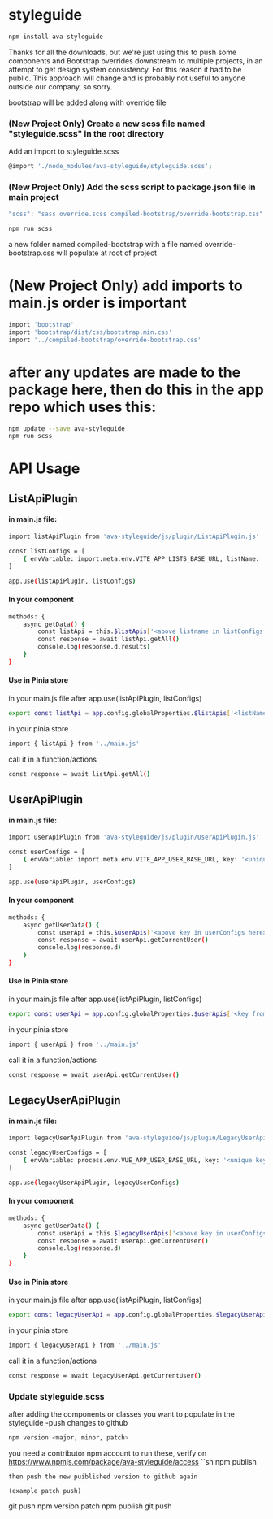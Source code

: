 # styleguide
```sh
npm install ava-styleguide
```
Thanks for all the downloads, but we're just using this to push some components and Bootstrap overrides downstream to multiple projects, in an attempt to get design system consistency.  For this reason it had to be public.  This approach will change and is probably not useful to anyone outside our company, so sorry.

bootstrap will be added along with override file

### (New Project Only) Create a new scss file named "styleguide.scss" in the root directory
Add an import to styleguide.scss
```sh
@import './node_modules/ava-styleguide/styleguide.scss';
```

### (New Project Only) Add the scss script to package.json file in main project
```sh
"scss": "sass override.scss compiled-bootstrap/override-bootstrap.css"
```
```sh
npm run scss
```
a new folder named compiled-bootstrap with a file named override-bootstrap.css will populate at root of project
# (New Project Only) add imports to main.js order is important
```sh
import 'bootstrap'
import 'bootstrap/dist/css/bootstrap.min.css'
import '../compiled-bootstrap/override-bootstrap.css'
```

# after any updates are made to the package here, then do this in the app repo which uses this:
```sh
npm update --save ava-styleguide
npm run scss
```
# API Usage
## ListApiPlugin 
#### in main.js file:
```sh
import listApiPlugin from 'ava-styleguide/js/plugin/ListApiPlugin.js'
```
```sh
const listConfigs = [
	{ envVariable: import.meta.env.VITE_APP_LISTS_BASE_URL, listName: '<list name here>'}
]
```
```sh
app.use(listApiPlugin, listConfigs)
```
#### In your component
```sh
methods: {
	async getData() {
		const listApi = this.$listApis['<above listname in listConfigs here>']
		const response = await listApi.getAll()
		console.log(response.d.results)
	}
}
```
#### Use in Pinia store
in your main.js file after app.use(listApiPlugin, listConfigs)
```sh
export const listApi = app.config.globalProperties.$listApis['<listName from listConfigs>']
```
in your pinia store
```sh
import { listApi } from '../main.js'
```
call it in a function/actions
```sh
const response = await listApi.getAll()
```
## UserApiPlugin 
#### in main.js file:
```sh
import userApiPlugin from 'ava-styleguide/js/plugin/UserApiPlugin.js'
```
```sh
const userConfigs = [
	{ envVariable: import.meta.env.VITE_APP_USER_BASE_URL, key: '<unique key name here>'}
]
```
```sh
app.use(userApiPlugin, userConfigs)
```
#### In your component
```sh
methods: {
	async getUserData() {
		const userApi = this.$userApis['<above key in userConfigs here>']
		const response = await userApi.getCurrentUser()
		console.log(response.d)
	}
}
```
#### Use in Pinia store
in your main.js file after app.use(listApiPlugin, listConfigs)
```sh
export const userApi = app.config.globalProperties.$userApis['<key from userConfigs>']
```
in your pinia store
```sh
import { userApi } from '../main.js'
```
call it in a function/actions
```sh
const response = await userApi.getCurrentUser()
```
## LegacyUserApiPlugin 
#### in main.js file:
```sh
import legacyUserApiPlugin from 'ava-styleguide/js/plugin/LegacyUserApiPlugin.js'
```
```sh
const legacyUserConfigs = [
	{ envVariable: process.env.VUE_APP_USER_BASE_URL, key: '<unique key name here>'}
]
```
```sh
app.use(legacyUserApiPlugin, legacyUserConfigs)
```
#### In your component
```sh
methods: {
	async getUserData() {
		const userApi = this.$legacyUserApis['<above key in userConfigs here>']
		const response = await userApi.getCurrentUser()
		console.log(response.d)
	}
}
```
#### Use in Pinia store
in your main.js file after app.use(listApiPlugin, listConfigs)
```sh
export const legacyUserApi = app.config.globalProperties.$legacyUserApis['<key from legacyUserConfigs>']
```
in your pinia store
```sh
import { legacyUserApi } from '../main.js'
```
call it in a function/actions
```sh
const response = await legacyUserApi.getCurrentUser()
```

### Update styleguide.scss
after adding the components or classes you want to populate in the styleguide 
-push changes to github
```sh
npm version <major, minor, patch>
```
you need a contributor npm account to run these, verify on https://www.npmjs.com/package/ava-styleguide/access
``sh
npm publish
```
then push the new puiblished version to github again

(example patch push)
```
git push
npm version patch
npm publish
git push
```
